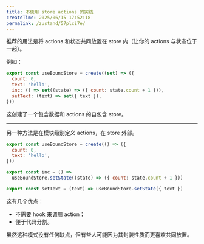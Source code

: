 ```yaml
---
title: 不使用 store actions 的实践
createTime: 2025/06/15 17:52:18
permalink: /zustand/57plci7e/
---
```


推荐的用法是将 actions 和状态共同放置在 store 内（让你的 actions 与状态位于一起）。

例如：

```js
export const useBoundStore = create((set) => ({
  count: 0,
  text: 'hello',
  inc: () => set((state) => ({ count: state.count + 1 })),
  setText: (text) => set({ text }),
}))
```

这创建了一个包含数据和 actions 的自包含 store。

---

另一种方法是在模块级别定义 actions，在 store 外部。

```js
export const useBoundStore = create(() => ({
  count: 0,
  text: 'hello',
}))

export const inc = () =>
  useBoundStore.setState((state) => ({ count: state.count + 1 }))

export const setText = (text) => useBoundStore.setState({ text })
```

这有几个优点：

- 不需要 hook 来调用 action；
- 便于代码分割。

虽然这种模式没有任何缺点，但有些人可能因为其封装性质而更喜欢共同放置。
